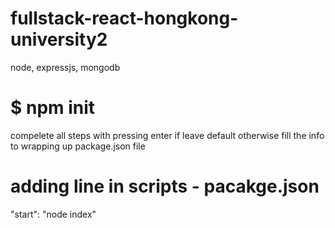 # fullstack-react-hongkong-university2
node, expressjs, mongodb

# $ npm init
compelete all steps with pressing enter if leave default otherwise fill the info to wrapping up package.json file

# adding line in scripts - pacakge.json
"start": "node index"